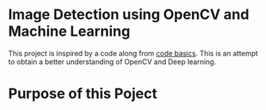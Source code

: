 # Image Detection using OpenCV and Machine Learning
This project is inspired by a code along from [code basics](https://www.youtube.com/watch?v=qWXXHjV3JHI&list=PLeo1K3hjS3uvaRHZLl-jLovIjBP14QTXc). This is an attempt to obtain a better understanding of OpenCV and Deep learning. 

# Purpose of this Poject
